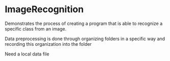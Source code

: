 # ImageRecognition

Demonstrates the process of creating a program that is able to recognize a specific class from an image.

Data preprocessing is done through organizing folders in a specific way and recording this organization into the folder

Need a local data file
